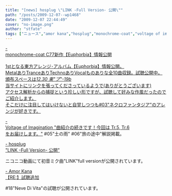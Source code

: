 ```yaml
---
title: "[news] hosplug \"LINK -Full Version- 公開\""
path: "/posts/2009-12-07--wp1468"
date: "2009-12-07 22:44:49"
cover: "no-image.png"
author: "stfate"
tags: ["ニュース","amor kana","hosplug","monochrome-coat","voltage of imagination"]
---
```


<style type="text/css">
<!--
p {white-space: pre-wrap};
-->
</style>

<a  href="http://mono-coat.com/1st.html" target="_blank">- monochrome-coat C77新作【Euphorbia】情報公開</a>
<a href="http://mono-coat.com/1st.html">
1stとなる東方アレンジ･アルバム【Euphorbia】情報公開。
MetalありTranceありTechnoありVocalものありな全10曲収録。試聴公開中。
頒布スペースは<em>12.30 東"プ"-19b</em>
当サイトにリンクを張ってくださっているようで(ありがとうございます)
アクセス解析からの捕捉という珍しい形ですが、試聴して好みな作風だったのでご紹介します。
そこだけに注目してはいけないと自覚しつつも#03"ネクロファンタジア"のアレンジが好きです。

<a  href="http://www.voltagenation.com/blog/" target="_blank">- Voltage of Imagination "曲紹介の続きです！今回は Tr.5, Tr.6 をお届けします。"</a>
#05"土の雨" #06"旅の途中"解説掲載。

<a  href="http://www.hosplug.com/blog/" target="_blank">- hosplug "LINK -Full Version- 公開"</a>

ニコニコ動画にて初音ミク曲"LINK"full versionが公開されています。

<a  href="http://amorkana.jp/" target="_blank">- Amor Kana 【RE:】試聴追加</a>

#18"Neve Di Vita"の試聴が公開されています。